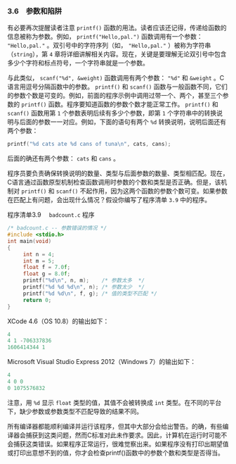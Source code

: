 ### 3.6　参数和陷阱

有必要再次提醒读者注意 `printf()` 函数的用法。读者应该还记得，传递给函数的信息被称为参数。例如， `printf("Hello,pal.")` 函数调用有一个参数： `"Hello,pal."` 。双引号中的字符序列（如， `"Hello,pal."` ）被称为字符串（`string`），第 `4` 章将详细讲解相关内容。现在，关键是要理解无论双引号中包含多少个字符和标点符号，一个字符串就是一个参数。

与此类似， `scanf("%d", &weight)` 函数调用有两个参数： `"%d"` 和 `&weight` 。C语言用逗号分隔函数中的参数。 `printf()` 和 `scanf()` 函数与一般函数不同，它们的参数个数是可变的。例如，前面的程序示例中调用过带一个、两个，甚至三个参数的 `printf()` 函数。程序要知道函数的参数个数才能正常工作。 `printf()` 和 `scanf()` 函数用第 `1` 个参数表明后续有多少个参数，即第 `1` 个字符串中的转换说明与后面的参数一一对应。例如，下面的语句有两个 `%d` 转换说明，说明后面还有两个参数：

```c
printf("%d cats ate %d cans of tuna\n", cats, cans);
```

后面的确还有两个参数： `cats` 和 `cans` 。

程序员要负责确保转换说明的数量、类型与后面参数的数量、类型相匹配。现在，C语言通过函数原型机制检查函数调用时参数的个数和类型是否正确。但是，该机制对 `printf()` 和 `scanf()` 不起作用，因为这两个函数的参数个数可变。如果参数在匹配上有问题，会出现什么情况？假设你编写了程序清单  `3.9` 中的程序。

程序清单3.9　 `badcount.c` 程序

```c
/* badcount.c -- 参数错误的情况 */
#include <stdio.h>
int main(void)
{
     int n = 4;
     int m = 5;
     float f = 7.0f;
     float g = 8.0f;
     printf("%d\n", n, m);    /* 参数太多  */
     printf("%d %d %d\n", n); /* 参数太少  */
     printf("%d %d\n", f, g); /* 值的类型不匹配 */
     return 0;
}
```

XCode 4.6（OS 10.8）的输出如下：

```c
4
4 1 -706337836
1606414344 1
```

Microsoft Visual Studio Express 2012（Windows 7）的输出如下：

```c
4
4 0 0
0 1075576832
```

注意，用 `%d` 显示 `float` 类型的值，其值不会被转换成 `int` 类型。在不同的平台下，缺少参数或参数类型不匹配导致的结果不同。

所有编译器都能顺利编译并运行该程序，但其中大部分会给出警告。的确，有些编译器会捕获到这类问题，然而C标准对此未作要求。因此，计算机在运行时可能不会捕获这类错误。如果程序正常运行，很难觉察出来。如果程序没有打印出期望值或打印出意想不到的值，你才会检查printf()函数中的参数个数和类型是否得当。

